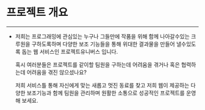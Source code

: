 # 프로젝트 개요

---

- 저희는 프로그래밍에 관심있는 누구나 그들만에 작품을 위해 함께 나아갈수있는
  크루원을 구하도록하며 다양한 보조 기능들을 통해 위대한 결과물을 만들어 낼수있도록 돕는 웹 서비스인 프로젝트유니버스 입니다.

  혹시 여러분들은 프로젝트를 같이할 팀원을 구하는데 어려움을 겪거나
  혹은 협력하는데 어려움을 겪진 않으셨나요?

  저희 서비스틀 통해 자신에게 맞는 새롭고 멋진 동료를 찾고 저희 웹이 제공하는 다양한 보조기능과 함께 팀원을 관리하며 원활한 소통으로 성공적인 프로젝트를 운영해 보세요.
